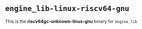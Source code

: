 # `engine_lib-linux-riscv64-gnu`

This is the **riscv64gc-unknown-linux-gnu** binary for `engine_lib`
